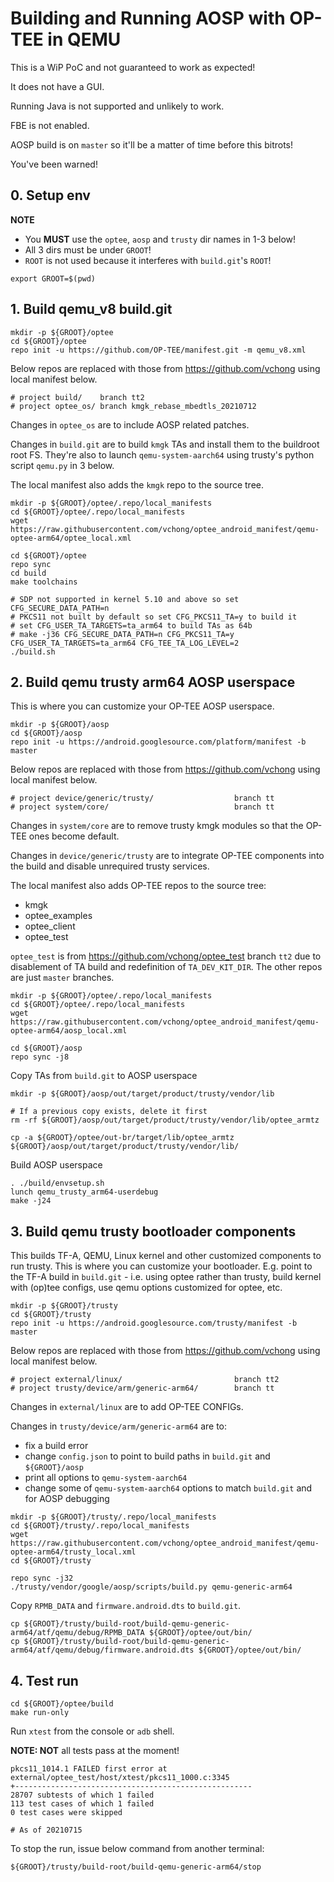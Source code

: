 # Building and Running AOSP with OP-TEE in QEMU

This is a WiP PoC and not guaranteed to work as expected!

It does not have a GUI.

Running Java is not supported and unlikely to work.

FBE is not enabled.

AOSP build is on `master` so it'll be a matter of time before this bitrots!

You've been warned!

## 0. Setup env

**NOTE**
- You **MUST** use the `optee`, `aosp` and `trusty` dir names in 1-3 below!
- All 3 dirs must be under `GROOT`!
- `ROOT` is not used because it interferes with `build.git`'s `ROOT`!

```
export GROOT=$(pwd)
```

## 1. Build qemu_v8 build.git

```
mkdir -p ${GROOT}/optee
cd ${GROOT}/optee
repo init -u https://github.com/OP-TEE/manifest.git -m qemu_v8.xml
```

Below repos are replaced with those from https://github.com/vchong
using local manifest below.

```
# project build/	branch tt2
# project optee_os/	branch kmgk_rebase_mbedtls_20210712
```

Changes in `optee_os` are to include AOSP related patches.

Changes in `build.git` are to build `kmgk` TAs and install them to the
buildroot root FS. They're also to launch `qemu-system-aarch64` using
trusty's python script `qemu.py` in 3 below.

The local manifest also adds the `kmgk` repo to the source tree.

```
mkdir -p ${GROOT}/optee/.repo/local_manifests
cd ${GROOT}/optee/.repo/local_manifests
wget https://raw.githubusercontent.com/vchong/optee_android_manifest/qemu-optee-arm64/optee_local.xml

cd ${GROOT}/optee
repo sync
cd build
make toolchains

# SDP not supported in kernel 5.10 and above so set CFG_SECURE_DATA_PATH=n
# PKCS11 not built by default so set CFG_PKCS11_TA=y to build it
# set CFG_USER_TA_TARGETS=ta_arm64 to build TAs as 64b
# make -j36 CFG_SECURE_DATA_PATH=n CFG_PKCS11_TA=y CFG_USER_TA_TARGETS=ta_arm64 CFG_TEE_TA_LOG_LEVEL=2
./build.sh
```

## 2. Build qemu trusty arm64 AOSP userspace

This is where you can customize your OP-TEE AOSP userspace.

```
mkdir -p ${GROOT}/aosp
cd ${GROOT}/aosp
repo init -u https://android.googlesource.com/platform/manifest -b master
```

Below repos are replaced with those from https://github.com/vchong
using local manifest below.

```
# project device/generic/trusty/                  branch tt
# project system/core/                            branch tt
```

Changes in `system/core` are to remove trusty kmgk modules so that the
OP-TEE ones become default.

Changes in `device/generic/trusty` are to integrate OP-TEE components
into the build and disable unrequired trusty services.

The local manifest also adds OP-TEE repos to the source tree:
- kmgk
- optee_examples
- optee_client
- optee_test

`optee_test` is from https://github.com/vchong/optee_test branch `tt2`
due to disablement of TA build and redefinition of `TA_DEV_KIT_DIR`.
The other repos are just `master` branches.

```
mkdir -p ${GROOT}/optee/.repo/local_manifests
cd ${GROOT}/optee/.repo/local_manifests
wget https://raw.githubusercontent.com/vchong/optee_android_manifest/qemu-optee-arm64/aosp_local.xml

cd ${GROOT}/aosp
repo sync -j8
```

Copy TAs from `build.git` to AOSP userspace

```
mkdir -p ${GROOT}/aosp/out/target/product/trusty/vendor/lib

# If a previous copy exists, delete it first
rm -rf ${GROOT}/aosp/out/target/product/trusty/vendor/lib/optee_armtz

cp -a ${GROOT}/optee/out-br/target/lib/optee_armtz ${GROOT}/aosp/out/target/product/trusty/vendor/lib/
```

Build AOSP userspace

```
. ./build/envsetup.sh
lunch qemu_trusty_arm64-userdebug
make -j24
```

## 3. Build qemu trusty bootloader components

This builds TF-A, QEMU, Linux kernel and other customized components to run
trusty. This is where you can customize your bootloader. E.g. point
to the TF-A build in `build.git` - i.e. using optee rather than trusty,
build kernel with (op)tee configs, use qemu options customized for
optee, etc.

```
mkdir -p ${GROOT}/trusty
cd ${GROOT}/trusty
repo init -u https://android.googlesource.com/trusty/manifest -b master
```

Below repos are replaced with those from https://github.com/vchong
using local manifest below.

```
# project external/linux/                         branch tt2
# project trusty/device/arm/generic-arm64/        branch tt
```

Changes in `external/linux` are to add OP-TEE CONFIGs.

Changes in `trusty/device/arm/generic-arm64` are to:
- fix a build error
- change `config.json` to point to build paths in `build.git` and
  `${GROOT}/aosp`
- print all options to `qemu-system-aarch64`
- change some of `qemu-system-aarch64` options to match `build.git` and
  for AOSP debugging

```
mkdir -p ${GROOT}/trusty/.repo/local_manifests
cd ${GROOT}/trusty/.repo/local_manifests
wget https://raw.githubusercontent.com/vchong/optee_android_manifest/qemu-optee-arm64/trusty_local.xml
cd ${GROOT}/trusty

repo sync -j32
./trusty/vendor/google/aosp/scripts/build.py qemu-generic-arm64
```

Copy `RPMB_DATA` and `firmware.android.dts` to `build.git`.

```
cp ${GROOT}/trusty/build-root/build-qemu-generic-arm64/atf/qemu/debug/RPMB_DATA ${GROOT}/optee/out/bin/
cp ${GROOT}/trusty/build-root/build-qemu-generic-arm64/atf/qemu/debug/firmware.android.dts ${GROOT}/optee/out/bin/
```

## 4. Test run

```
cd ${GROOT}/optee/build
make run-only
```

Run `xtest` from the console or `adb` shell.

**NOTE: NOT** all tests pass at the moment!

```
pkcs11_1014.1 FAILED first error at external/optee_test/host/xtest/pkcs11_1000.c:3345
+-----------------------------------------------------
28707 subtests of which 1 failed
113 test cases of which 1 failed
0 test cases were skipped

# As of 20210715
```

To stop the run, issue below command from another terminal:

```
${GROOT}/trusty/build-root/build-qemu-generic-arm64/stop

```

